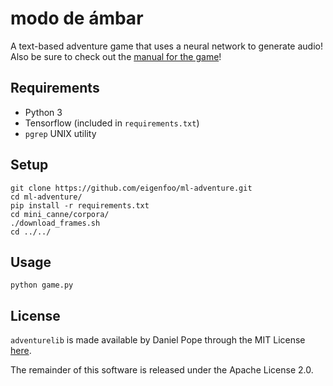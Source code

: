 # modo de ámbar

A text-based adventure game that uses a neural network to generate audio!
Also be sure to check out the [manual for the
game](https://github.com/eigenfoo/modo-de-ambar/blob/master/doc/manual.pdf)!

## Requirements

- Python 3
- Tensorflow (included in `requirements.txt`)
- `pgrep` UNIX utility

## Setup

```
git clone https://github.com/eigenfoo/ml-adventure.git
cd ml-adventure/
pip install -r requirements.txt
cd mini_canne/corpora/
./download_frames.sh
cd ../../
```

## Usage

```
python game.py
```

## License

`adventurelib` is made available by Daniel Pope through the MIT License
[here](https://github.com/lordmauve/adventurelib).

The remainder of this software is released under the Apache License 2.0.
